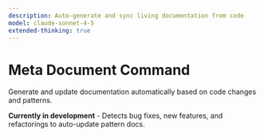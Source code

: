 ```yaml
---
description: Auto-generate and sync living documentation from code
model: claude-sonnet-4-5
extended-thinking: true
---
```


# Meta Document Command

Generate and update documentation automatically based on code changes and patterns.

**Currently in development** - Detects bug fixes, new features, and refactorings to auto-update pattern docs.

